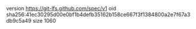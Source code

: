 version https://git-lfs.github.com/spec/v1
oid sha256:41ec30295d00e0bf1b4defb35162b158ce667f3f1384800a2e7f67a3db9c5a49
size 1060
